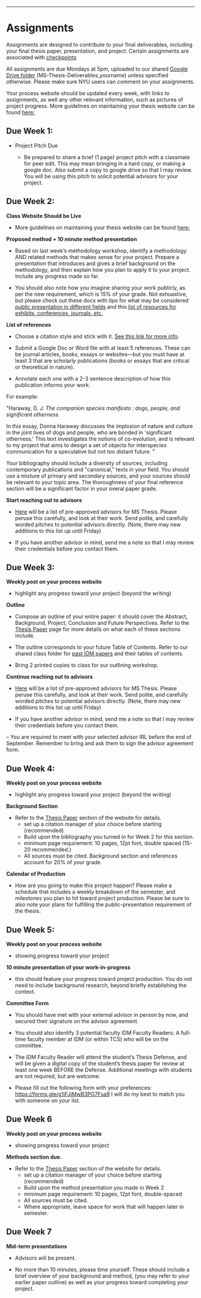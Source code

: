 
___
# Assignments 
Assignments are designed to contribute to your final deliverables, including your final thesis paper, presentation, and project. Certain assignments are associated with [checkpoints](https://idmnyu.github.io/MSThesis-Fall2019/_pages/checkpoints.html)

All assignments are due Mondays at 5pm, uploaded to our shared [Google Drive folder](https://drive.google.com/drive/folders/1L4zQWpNo_HHDNoseRf9Oo18rgjYjg3xi?usp=sharing) (MS-Thesis-Deliverables_yourname) unless specified otherwise. Please make sure NYU users can comment on your assignments.

Your process website should be updated every week, with links to assignments, as well any other relevant information, such as pictures of project progress. More guidelines on maintaining your thesis website can be found [here:](https://idmnyu.github.io/MSThesis-Fall2019/_pages/thesis-process-website.html)

## Due Week 1:
- Project Pitch Due

	- Be prepared to share a brief (1 page) project pitch with a classmate for peer edit. This may mean bringing in a hard copy, or making a google doc. Also submit a copy to google drive so that I may review. You will be using this pitch to solicit potential advisors for your project.  



## Due Week 2: 

**Class Website Should be Live**

- More guidelines on maintaining your thesis website can be found [here:](https://idmnyu.github.io/MSThesis-Fall2019/_pages/thesis-process-website.html)

**Proposed method + 10 minute method presentation**

- Based on last week’s methodology workshop, identify a methodology AND related methods that makes sense for your project. Prepare a presentation that introduces and gives a brief background on the methodology, and then explain how you plan to apply it to your project. Include any progress made so far.

- You should also note how you imagine sharing your work publicly, as per the new requirement, which is 15% of your grade. Not exhuastive, but please check out these docs with tips for what may be considered [public presentation in different fields](https://docs.google.com/document/d/186AE1ZF2BduXx6XA1o_gJx4tQBvX1qQP8DyVohoFrns/edit?usp=sharing) and this [list of resources for exhibits, conferences, journals, etc.](https://docs.google.com/document/d/1OIZk3AVwgh4oFYkq5wG2bOZOkDLv-NheBGl0pz0F1Yw/edit?usp=sharing) 

**List of references**

- Choose a citation style and stick with it.  [See this link for more info](https://guides.nyu.edu/citations). 
	
- Submit a Google Doc or Word file with at least 5 references. These can be journal articles, books, essays or websites––but you must have at least 3 that are scholarly publications (books or essays that are critical or theoretical in nature). 

- Annotate each one with a 2-3 sentence description of how this publication informs your work. 
    
For example:
 
"Haraway, D. J. _The companion species manifesto : dogs, people, and significant otherness._

In this essay, Donna Haraway discusses the implosion of nature and culture in the joint lives of dogs and people, who are bonded in 'significant otherness.' This text investigates the notions of co-evolution, and is relevant to my project that aims to design a set of objects for interspecies communication for a speculative but not too distant future. "

Your bibliography should include a diversity of sources, including contemporary publications and "canonical," texts in your field. You should use a mixture of primary and secondary sources, and your sources should be relevant to your topic area. The thoroughness of your final reference section will be a significant factor in your overal paper grade.

**Start reaching out to advisors**

- [Here](https://docs.google.com/spreadsheets/d/1EgK6Ze8O4v8VG606VNmtfX2MA5nDpR2dOT1FFCqE57o/edit?usp=sharing) will be a list of pre-approved advisors for MS Thesis. Please peruse this carefully, and look at their work. Send polite, and carefully worded pitches to potential advisors directly. (Note, there may new additions to this list up until Friday)

- If you have another advisor in mind, send me a note so that I may review their credentials before you contact them. 


## Due Week 3:

**Weekly post on your process website** 
- highlight any progress toward your project (beyond the writing)  

**Outline**  
- Compose an outline of your entire paper: it should cover the Abstract, Background, Project, Conclusion and Future Perspectives. Refer to the [Thesis Paper](https://idmnyu.github.io/MSThesis-Fall2019/_pages/thesis-paper.html) page for more details on what each of these sections include. 

- The outline corresponds to your future Table of Contents. Refer to our shared class folder for [past IDM papers](https://drive.google.com/drive/folders/1L4zQWpNo_HHDNoseRf9Oo18rgjYjg3xi?usp=sharing) and their tables of contents.   

- Bring 2 printed copies to class for our outlining workshop. 

**Continue reaching out to advisors**

- [Here](https://docs.google.com/spreadsheets/d/1EgK6Ze8O4v8VG606VNmtfX2MA5nDpR2dOT1FFCqE57o/edit?usp=sharing) will be a list of pre-approved advisors for MS Thesis. Please peruse this carefully, and look at their work. Send polite, and carefully worded pitches to potential advisors directly. (Note, there may new additions to this list up until Friday)

- If you have another advisor in mind, send me a note so that I may review their credentials before you contact them.

– You are required to meet with your selected advisor IRL before the end of September. Remember to bring and ask them to sign the advisor agreement form.  
 

## Due Week 4: 

**Weekly post on your process website** 
- highlight any progress toward your project (beyond the writing)  

**Background Section** 
- Refer to the [Thesis Paper](https://idmnyu.github.io/MSThesis-Fall2019/_pages/thesis-paper.html) section of the website for details.   
    - set up a citation manager of your choice before starting (recommended)
    - Build upon the bibliography you turned in for Week 2 for this section. 
    - minimum page requirement: 10 pages, 12pt font, double spaced (15-20 recommended.) 
	- All sources must be cited. Background section and references account for 20% of your grade.

**Calendar of Production**
- How are you going to make this project happen? Please make a schedule that includes a weekly breakdown of the semester, and milestones you plan to hit toward project production. Please be sure to also note your plans for fulfilling the public-presentation requirement of the thesis. 

## Due Week 5:

**Weekly post on your process website** 
- showing progress toward your project 

**10 minute presentation of your work-in-progress** 
- this should feature your progress toward project production. You do not need to include background research, beyond briefly establishing the context.

**Committee Form**

- You should have met with your external advisor in person by now, and secured their signature on the advisor agreement.

- You should also identify 3 potential faculty IDM Faculty Readers: A full-time faculty member at IDM (or within TCS) who will be on the committee.

- The IDM Faculty Reader will attend the student’s Thesis Defense, and will be given a digital copy of the student’s thesis paper for review at least one week BEFORE the Defense. Additional meetings with students are not required, but are welcome. 

- Please fill out the following form with your preferences: https://forms.gle/g1iFJjMwB3PG7Fsa9
I will do my best to match you with someone on your list. 

## Due Week 6 

**Weekly post on your process website** 
- showing progress toward your project 

**Methods section due.** 
- Refer to the [Thesis Paper](https://idmnyu.github.io/MSThesis-Fall2019/_pages/thesis-paper.html) section of the website for details.   
    - set up a citation manager of your choice before starting (recommended)
    - Build upon the method presentation you made in Week 2 
    - minimum page requirement: 10 pages, 12pt font, double-spaced 
	- All sources must be cited. 
	- Where appropriate, leave space for work that will happen later in semester. 


## Due Week 7 

**Mid-term presentations** 
- Advisors will be present. 

- No more than 10 minutes, please time yourself. These should include a brief overview of your background and method, (you may refer to your earlier paper outline) as well as your progress toward completing your project. 

